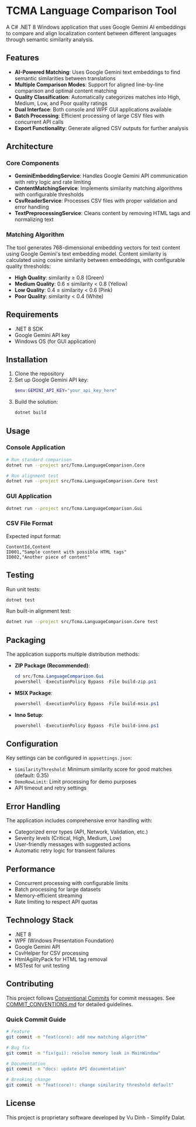 # TCMA Language Comparison Tool

A C# .NET 8 Windows application that uses Google Gemini AI embeddings to compare and align localization content between different languages through semantic similarity analysis.

## Features

- **AI-Powered Matching**: Uses Google Gemini text embeddings to find semantic similarities between translations
- **Multiple Comparison Modes**: Support for aligned line-by-line comparison and optimal content matching
- **Quality Classification**: Automatically categorizes matches into High, Medium, Low, and Poor quality ratings
- **Dual Interface**: Both console and WPF GUI applications available
- **Batch Processing**: Efficient processing of large CSV files with concurrent API calls
- **Export Functionality**: Generate aligned CSV outputs for further analysis

## Architecture

### Core Components

- **GeminiEmbeddingService**: Handles Google Gemini API communication with retry logic and rate limiting
- **ContentMatchingService**: Implements similarity matching algorithms with configurable thresholds
- **CsvReaderService**: Processes CSV files with proper validation and error handling
- **TextPreprocessingService**: Cleans content by removing HTML tags and normalizing text

### Matching Algorithm

The tool generates 768-dimensional embedding vectors for text content using Google Gemini's text embedding model. Content similarity is calculated using cosine similarity between embeddings, with configurable quality thresholds:

- **High Quality**: similarity ≥ 0.8 (Green)
- **Medium Quality**: 0.6 ≤ similarity < 0.8 (Yellow)
- **Low Quality**: 0.4 ≤ similarity < 0.6 (Pink)
- **Poor Quality**: similarity < 0.4 (White)

## Requirements

- .NET 8 SDK
- Google Gemini API key
- Windows OS (for GUI application)

## Installation

1. Clone the repository
2. Set up Google Gemini API key:
   ```powershell
   $env:GEMINI_API_KEY="your_api_key_here"
   ```
3. Build the solution:
   ```bash
   dotnet build
   ```

## Usage

### Console Application

```bash
# Run standard comparison
dotnet run --project src/Tcma.LanguageComparison.Core

# Run alignment test
dotnet run --project src/Tcma.LanguageComparison.Core test
```

### GUI Application

```bash
dotnet run --project src/Tcma.LanguageComparison.Gui
```

### CSV File Format

Expected input format:
```csv
ContentId,Content
ID001,"Sample content with possible HTML tags"
ID002,"Another piece of content"
```

## Testing

Run unit tests:
```bash
dotnet test
```

Run built-in alignment test:
```bash
dotnet run --project src/Tcma.LanguageComparison.Core test
```

## Packaging

The application supports multiple distribution methods:

- **ZIP Package (Recommended)**:
  ```powershell
  cd src/Tcma.LanguageComparison.Gui
  powershell -ExecutionPolicy Bypass -File build-zip.ps1
  ```

- **MSIX Package**:
  ```powershell
  powershell -ExecutionPolicy Bypass -File build-msix.ps1
  ```

- **Inno Setup**:
  ```powershell
  powershell -ExecutionPolicy Bypass -File build-inno.ps1
  ```

## Configuration

Key settings can be configured in `appsettings.json`:

- `SimilarityThreshold`: Minimum similarity score for good matches (default: 0.35)
- `DemoRowLimit`: Limit processing for demo purposes
- API timeout and retry settings

## Error Handling

The application includes comprehensive error handling with:
- Categorized error types (API, Network, Validation, etc.)
- Severity levels (Critical, High, Medium, Low)
- User-friendly messages with suggested actions
- Automatic retry logic for transient failures

## Performance

- Concurrent processing with configurable limits
- Batch processing for large datasets
- Memory-efficient streaming
- Rate limiting to respect API quotas

## Technology Stack

- .NET 8
- WPF (Windows Presentation Foundation)
- Google Gemini API
- CsvHelper for CSV processing
- HtmlAgilityPack for HTML tag removal
- MSTest for unit testing

## Contributing

This project follows [Conventional Commits](https://www.conventionalcommits.org/) for commit messages. See [COMMIT_CONVENTIONS.md](COMMIT_CONVENTIONS.md) for detailed guidelines.

### Quick Commit Guide

```bash
# Feature
git commit -m "feat(core): add new matching algorithm"

# Bug fix
git commit -m "fix(gui): resolve memory leak in MainWindow"

# Documentation
git commit -m "docs: update API documentation"

# Breaking change
git commit -m "feat(core)!: change similarity threshold default"
```

## License

This project is proprietary software developed by Vu Dinh - Simplify Dalat.